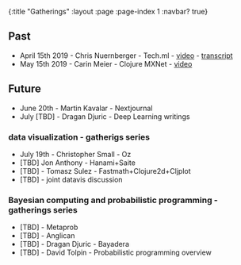 {:title "Gatherings"
 :layout :page
 :page-index 1
 :navbar? true}

## Past

- April 15th 2019 - Chris Nuernberger - Tech.ml - [video](https://www.youtube.com/watch?v=NyMABoUEj20&t=6m50s) - [transcript](https://github.com/joinr/sciclojminutes/blob/master/meeting.org)
- May 15th 2019 - Carin Meier - Clojure MXNet - [video](https://www.youtube.com/watch?v=niCq-pvDyZc)

## Future

- June 20th - Martin Kavalar - Nextjournal
- July [TBD] - Dragan Djuric - Deep Learning writings

### data visualization - gatherigs series
- July 19th - Christopher Small - Oz
- [TBD] Jon Anthony - Hanami+Saite
- [TBD] - Tomasz Sulez - Fastmath+Clojure2d+Cljplot
- [TBD] - joint datavis discussion

### Bayesian computing and probabilistic programming - gatherings series
- [TBD] - Metaprob
- [TBD] - Anglican
- [TBD] - Dragan Djuric - Bayadera
- [TBD] - David Tolpin - Probabilistic programming overview
